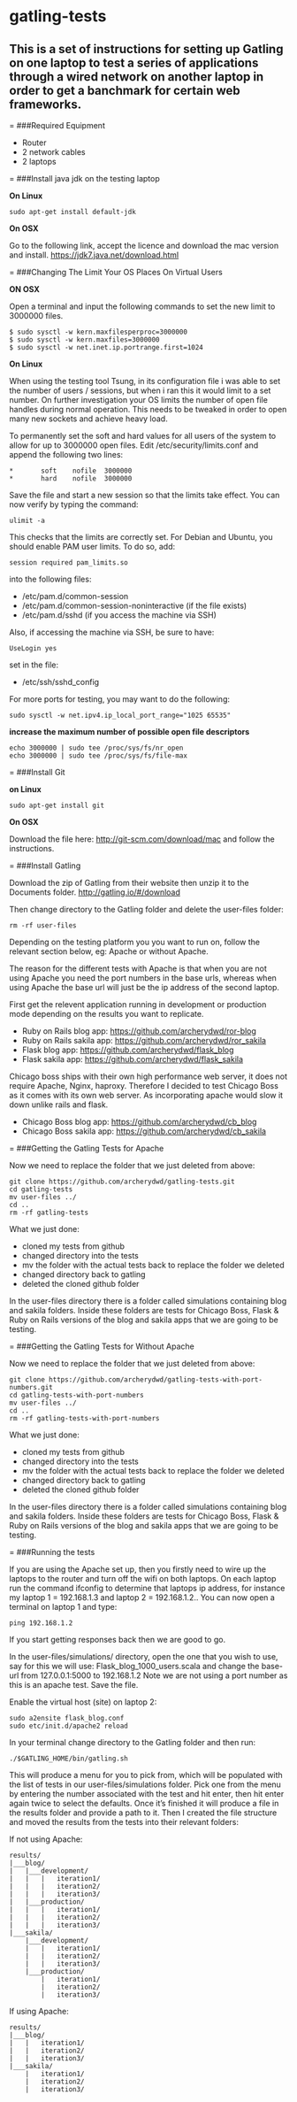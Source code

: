 # gatling-tests

## This is a set of instructions for setting up Gatling on one laptop to test a series of applications through a wired network on another laptop in order to get a banchmark for certain web frameworks.

=
###Required Equipment
* Router
* 2 network cables
* 2 laptops

=
###Install java jdk on the testing laptop

**On Linux**

```
sudo apt-get install default-jdk
```

**On OSX**

Go to the following link, accept the licence and download the mac version and install.
https://jdk7.java.net/download.html

=
###Changing The Limit Your OS Places On Virtual Users

**ON OSX**

Open a terminal and input the following commands to set the new limit to 3000000 files.

```
$ sudo sysctl -w kern.maxfilesperproc=3000000
$ sudo sysctl -w kern.maxfiles=3000000
$ sudo sysctl -w net.inet.ip.portrange.first=1024
```

**On Linux**

When using the testing tool Tsung, in its configuration file i was able to set the number of users / sessions, but when i ran this it would limit to a set number. On further investigation your OS limits the number of open file handles during normal operation. This needs to be tweaked in order to open many new sockets and achieve heavy load.

To permanently set the soft and hard values for all users of the system to allow for up to 3000000 open files. Edit /etc/security/limits.conf and append the following two lines:

```
*       soft    nofile  3000000
*       hard    nofile  3000000
```

Save the file and start a new session so that the limits take effect. You can now verify by typing the command:

```
ulimit -a 
```

This checks that the limits are correctly set. For Debian and Ubuntu, you should enable PAM user limits. To do so, add:

```
session required pam_limits.so
```

into the following files:
* /etc/pam.d/common-session
* /etc/pam.d/common-session-noninteractive (if the file exists)
* /etc/pam.d/sshd (if you access the machine via SSH)

Also, if accessing the machine via SSH, be sure to have:

```
UseLogin yes
```

set in the file: 
* /etc/ssh/sshd_config

For more ports for testing, you may want to do the following:

```
sudo sysctl -w net.ipv4.ip_local_port_range="1025 65535"
```

**increase the maximum number of possible open file descriptors**

```
echo 3000000 | sudo tee /proc/sys/fs/nr_open
echo 3000000 | sudo tee /proc/sys/fs/file-max
```

=
###Install Git

**on Linux**

```
sudo apt-get install git
```

**On OSX**

Download the file here: http://git-scm.com/download/mac and follow the instructions.

=
###Install Gatling

Download the zip of Gatling from their website then unzip it to the Documents folder. http://gatling.io/#/download

Then change directory to the Gatling folder and delete the user-files folder:

```
rm -rf user-files
```

Depending on the testing platform you you want to run on, follow the relevant section below, eg: Apache or without Apache.

The reason for the different tests with Apache is that when you are not using Apache you need the port numbers in the base urls, whereas when using Apache the base url will just be the ip address of the second laptop.

First get the relevent application running in development or production mode depending on the results you want to replicate.
* Ruby on Rails blog app: https://github.com/archerydwd/ror-blog
* Ruby on Rails sakila app: https://github.com/archerydwd/ror_sakila
* Flask blog app: https://github.com/archerydwd/flask_blog
* Flask sakila app: https://github.com/archerydwd/flask_sakila

Chicago boss ships with their own high performance web server, it does not require Apache, Nginx, haproxy. 
Therefore I decided to test Chicago Boss as it comes with its own web server. As incorporating apache would slow it down unlike rails and flask.

* Chicago Boss blog app: https://github.com/archerydwd/cb_blog
* Chicago Boss sakila app: https://github.com/archerydwd/cb_sakila

=
###Getting the Gatling Tests for Apache

Now we need to replace the folder that we just deleted from above:

```
git clone https://github.com/archerydwd/gatling-tests.git
cd gatling-tests
mv user-files ../
cd ..
rm -rf gatling-tests
```

What we just done:
* cloned my tests from github
* changed directory into the tests
* mv the folder with the actual tests back to replace the folder we deleted
* changed directory back to gatling
* deleted the cloned github folder

In the user-files directory there is a folder called simulations containing blog and sakila folders. Inside these folders are tests for Chicago Boss, Flask & Ruby on Rails versions of the blog and sakila apps that we are going to be testing.

=
###Getting the Gatling Tests for Without Apache

Now we need to replace the folder that we just deleted from above:

```
git clone https://github.com/archerydwd/gatling-tests-with-port-numbers.git
cd gatling-tests-with-port-numbers
mv user-files ../
cd ..
rm -rf gatling-tests-with-port-numbers
```

What we just done:
* cloned my tests from github
* changed directory into the tests
* mv the folder with the actual tests back to replace the folder we deleted
* changed directory back to gatling
* deleted the cloned github folder

In the user-files directory there is a folder called simulations containing blog and sakila folders. Inside these folders are tests for Chicago Boss, Flask & Ruby on Rails versions of the blog and sakila apps that we are going to be testing.

=
###Running the tests

If you are using the Apache set up, then you firstly need to wire up the laptops to the router and turn off the wifi on both laptops. On each laptop run the command ifconfig to determine that laptops ip address, for instance my laptop 1 = 192.168.1.3 and laptop 2 = 192.168.1.2.. You can now open a terminal on laptop 1 and type:

```
ping 192.168.1.2
```

If you start getting responses back then we are good to go.

In the user-files/simulations/ directory, open the one that you wish to use, say for this we will use: Flask_blog_1000_users.scala and change the base-url from 127.0.0.1:5000 to 192.168.1.2 Note we are not using a port number as this is an apache test. Save the file.

Enable the virtual host (site) on laptop 2:

```
sudo a2ensite flask_blog.conf
sudo etc/init.d/apache2 reload
```

In your terminal change directory to the Gatling folder and then run:

```
./$GATLING_HOME/bin/gatling.sh
```

This will produce a menu for you to pick from, which will be populated with the list of tests in our user-files/simulations folder.
Pick one from the menu by entering the number associated with the test and hit enter, then hit enter again twice to select the defaults. 
Once it’s finished it will produce a file in the results folder and provide a path to it. Then I created the file structure and moved the results from the tests into their relevant folders:

If not using Apache:

```
results/
|___blog/
|   |___development/
|   |   |   iteration1/
|   |   |   iteration2/
|   |   |   iteration3/
|   |___production/
|   |   |   iteration1/
|   |   |   iteration2/
|   |   |   iteration3/
|___sakila/
    |___development/
    |   |   iteration1/
    |   |   iteration2/
    |   |   iteration3/
    |___production/
        |   iteration1/
        |   iteration2/
        |   iteration3/
```

 If using Apache:
 
```
results/
|___blog/
|   |   iteration1/
|   |   iteration2/
|   |   iteration3/
|___sakila/
    |   iteration1/
    |   iteration2/
    |   iteration3/
```




